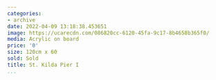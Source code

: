 ```yaml
---
categories:
- archive
date: 2022-04-09 13:18:38.453651
image: https://ucarecdn.com/086820cc-6120-45fa-9c17-8b4658b365f0/
media: Acrylic on board
price: '0'
size: 120cm x 60
sold: Sold
title: St. Kilda Pier I
...
```

